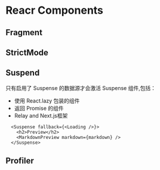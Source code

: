 # Reacr Components

## Fragment

## StrictMode

## Suspend
只有启用了 Suspense 的数据源才会激活 Suspense 组件,包括：
- 使用 React.lazy 包装的组件
- 返回 Promise 的组件
- Relay and Next.js框架

```tsx
  <Suspense fallback={<Loading />}>
    <h2>Preview</h2>
    <MarkdownPreview markdown={markdown} />
  </Suspense>
```


## Profiler